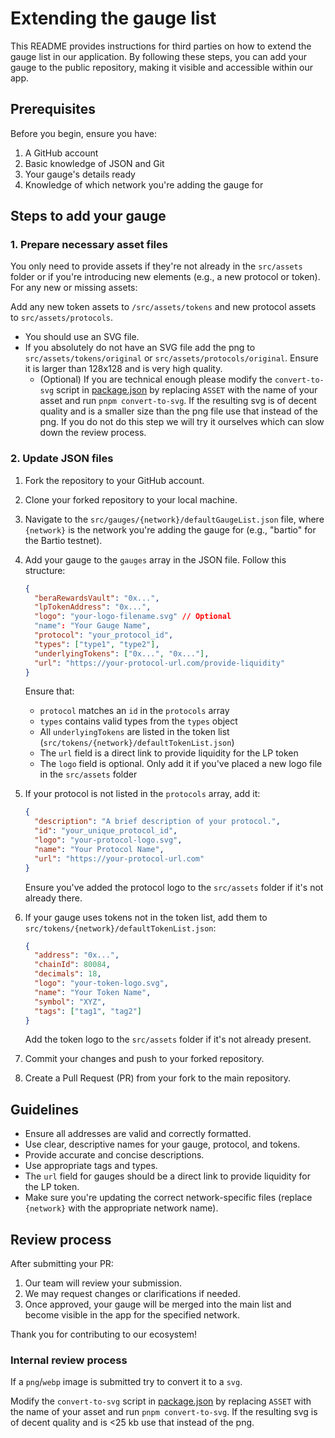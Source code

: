 # Extending the gauge list

This README provides instructions for third parties on how to extend the gauge list in our application. By following these steps, you can add your gauge to the public repository, making it visible and accessible within our app.

## Prerequisites

Before you begin, ensure you have:

1. A GitHub account
2. Basic knowledge of JSON and Git
3. Your gauge's details ready
4. Knowledge of which network you're adding the gauge for

## Steps to add your gauge

### 1. Prepare necessary asset files

You only need to provide assets if they're not already in the `src/assets` folder or if you're introducing new elements (e.g., a new protocol or token). For any new or missing assets:

Add any new token assets to `/src/assets/tokens` and new protocol assets to `src/assets/protocols`.

- You should use an SVG file.
- If you absolutely do not have an SVG file add the png to `src/assets/tokens/original` or `src/assets/protocols/original`. Ensure it is larger than 128x128 and is very high quality.
  - (Optional) If you are technical enough please modify the `convert-to-svg` script in [package.json](./package.json) by replacing `ASSET` with the name of your asset and run `pnpm convert-to-svg`. If the resulting svg is of decent quality and is a smaller size than the png file use that instead of the png. If you do not do this step we will try it ourselves which can slow down the review process.

### 2. Update JSON files

1. Fork the repository to your GitHub account.

2. Clone your forked repository to your local machine.

3. Navigate to the `src/gauges/{network}/defaultGaugeList.json` file, where `{network}` is the network you're adding the gauge for (e.g., "bartio" for the Bartio testnet).

4. Add your gauge to the `gauges` array in the JSON file. Follow this structure:

   ```json
   {
     "beraRewardsVault": "0x...",
     "lpTokenAddress": "0x...",
     "logo": "your-logo-filename.svg" // Optional
     "name": "Your Gauge Name",
     "protocol": "your_protocol_id",
     "types": ["type1", "type2"],
     "underlyingTokens": ["0x...", "0x..."],
     "url": "https://your-protocol-url.com/provide-liquidity"
   }
   ```

   Ensure that:

   - `protocol` matches an `id` in the `protocols` array
   - `types` contains valid types from the `types` object
   - All `underlyingTokens` are listed in the token list (`src/tokens/{network}/defaultTokenList.json`)
   - The `url` field is a direct link to provide liquidity for the LP token
   - The `logo` field is optional. Only add it if you've placed a new logo file in the `src/assets` folder

5. If your protocol is not listed in the `protocols` array, add it:

   ```json
   {
     "description": "A brief description of your protocol.",
     "id": "your_unique_protocol_id",
     "logo": "your-protocol-logo.svg",
     "name": "Your Protocol Name",
     "url": "https://your-protocol-url.com"
   }
   ```

   Ensure you've added the protocol logo to the `src/assets` folder if it's not already there.

6. If your gauge uses tokens not in the token list, add them to `src/tokens/{network}/defaultTokenList.json`:

   ```json
   {
     "address": "0x...",
     "chainId": 80084,
     "decimals": 18,
     "logo": "your-token-logo.svg",
     "name": "Your Token Name",
     "symbol": "XYZ",
     "tags": ["tag1", "tag2"]
   }
   ```

   Add the token logo to the `src/assets` folder if it's not already present.

7. Commit your changes and push to your forked repository.

8. Create a Pull Request (PR) from your fork to the main repository.

## Guidelines

- Ensure all addresses are valid and correctly formatted.
- Use clear, descriptive names for your gauge, protocol, and tokens.
- Provide accurate and concise descriptions.
- Use appropriate tags and types.
- The `url` field for gauges should be a direct link to provide liquidity for the LP token.
- Make sure you're updating the correct network-specific files (replace `{network}` with the appropriate network name).

## Review process

After submitting your PR:

1. Our team will review your submission.
2. We may request changes or clarifications if needed.
3. Once approved, your gauge will be merged into the main list and become visible in the app for the specified network.

Thank you for contributing to our ecosystem!

### Internal review process

If a `png`/`webp` image is submitted try to convert it to a `svg`.

Modify the `convert-to-svg` script in [package.json](./package.json) by replacing `ASSET` with the name of your asset and run `pnpm convert-to-svg`. If the resulting svg is of decent quality and is <25 kb use that instead of the png.
